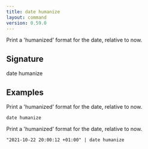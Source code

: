 ```yaml
---
title: date humanize
layout: command
version: 0.59.0
---
```


Print a 'humanized' format for the date, relative to now.

## Signature

date humanize 

## Examples

Print a 'humanized' format for the date, relative to now.
```shell
date humanize
```

Print a 'humanized' format for the date, relative to now.
```shell
"2021-10-22 20:00:12 +01:00" | date humanize
```

